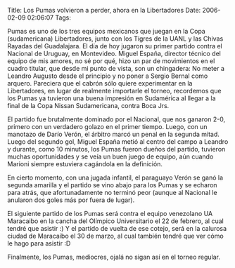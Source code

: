 Title: Los Pumas volvieron a perder, ahora en la Libertadores
Date: 2006-02-09 02:06:07
Tags: 

<p>Pumas es uno de los tres equipos mexicanos que juegan en la Copa (sudamericana) Libertadores, junto con los Tigres de la UANL y las Chivas Rayadas del Guadalajara. El día de hoy jugaron su primer partido contra el Nacional de Uruguay, en Montevideo. Miguel España, director técnico del equipo de mis amores, no sé por qué, hizo un par de movimientos en el cuadro titular, que desde mi punto de vista, son un chingadera: No meter a Leandro Augusto desde el principio y no poner a Sergio Bernal como arquero. Pareciera que el cabrón sólo quiere experimentar en la Libertadores, en lugar de realmente importarle el torneo, recordemos que los Pumas ya tuvieron una buena impresión en Sudamérica al llegar a la final de la Copa Nissan Sudamericana, contra Boca Jrs.</p>

<p>El partido fue brutalmente dominado por el Nacional, que nos ganaron 2-0, primero con un verdadero golazo en el primer tiempo. Luego, con un manotazo de Darío Verón, el árbitro marcó un penal en la segunda mitad. Luego del segundo gol, Miguel España metió al centro del campo a Leandro y durante, como 10 minutos, los Pumas fueron dueños del partido, tuvieron muchas oportunidades y se veía un buen juego de equipo, aún cuando Marioni siempre estuviera cagándola en la definición.</p>

<p>En cierto momento, con una jugada infantil, el paraguayo Verón se ganó la segunda amarilla y el partido se vino abajo para los Pumas y se echaron para atrás, que afortunadamente no terminó peor (aunque al Nacional le anularon dos goles más por fuera de lugar).</p>

<p>El siguiente partido de los Pumas será contra el equipo venezolano UA Maracaibo en la cancha del Olímpico Universitario el 22 de febrero, al cual tendré que asistir :) Y el partido de vuelta de ese cotejo, será en la calurosa ciudad de Maracaibo el 30 de marzo, al cual también tendré que ver cómo le hago para asistir :D</p>

<p>Finalmente, los Pumas, mediocres, ojalá no sigan así en el torneo regular.</p>
